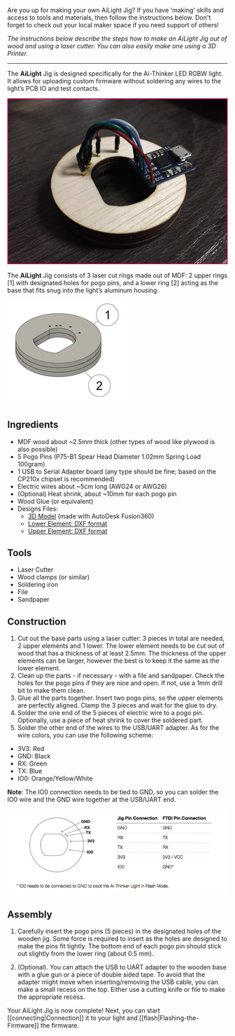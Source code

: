 Are you up for making your own AiLight Jig? If you have 'making' skills and access to tools and materials, then follow the instructions below. Don't forget to check out your local maker space if you need support of others!

_The instructions below describe the steps how to make an AiLight Jig out of wood and using a laser cutter. You can also easily make one using a 3D Printer._

***

The **AiLight** Jig is designed specifically for the Ai-Thinker LED RGBW light. It allows for uploading custom firmware without soldering any wires to the light’s PCB IO and test contacts. 

![AiLight Jig](images/ailight_jig.png)

The **AiLight** Jig consists of 3 laser cut rings made out of MDF: 2 upper rings [1] with designated holes for pogo pins, and a lower ring [2] acting as the base that fits snug into the light’s aluminum housing.

![AiLight 3D Image](images/ailight_jig_3d.png)

## Ingredients
- MDF wood about ~2.5mm thick (other types of wood like plywood is also possible)
- 5 Pogo Pins (P75-B1 Spear Head Diameter 1.02mm Spring Load 100gram) 
- 1 USB to Serial Adapter board (any type should be fine; based on the CP210x chipset is recommended)
- Electric wires about ~5cm long (AWG24 or AWG26)
- (Optional) Heat shrink, about ~10mm for each pogo pin 
- Wood Glue (or equivalent)
- Designs Files:
  - [3D Model](http://a360.co/2rP8FqM) (made with AutoDesk Fusion360)
  - [Lower Element: DXF format](http://a360.co/2szW8da)
  - [Upper Element: DXF format](http://a360.co/2szY5WR)

## Tools
- Laser Cutter
- Wood clamps (or similar)
- Soldering iron
- File
- Sandpaper 

## Construction
1. Cut out the base parts using a laser cutter: 3 pieces in total are needed, 2 upper elements and 1 lower. The lower element needs to be cut out of wood that has a thickness of at least 2.5mm. The thickness of the upper elements can be larger, however the best is to keep it the same as the lower element.
2. Clean up the parts - if necessary - with a file and sandpaper. Check the holes for the pogo pins if they are nice and open. If not, use a 1mm drill bit to make them clean.
3. Glue all the parts together. Insert two pogo pins, so the upper elements are perfectly aligned. Clamp the 3 pieces and wait for the glue to dry.
4. Solder the one end of the 5 pieces of electric wire to a pogo pin. Optionally, use a piece of heat shrink to cover the soldered part.
5. Solder the other end of the wires to the USB/UART adapter. As for the wire colors, you can use the following scheme:
  - 3V3: Red
  - GND: Black
  - RX: Green
  - TX: Blue
  - IO0: Orange/Yellow/White

**Note**: The IO0 connection needs to be tied to GND, so you can solder the IO0 wire and the GND wire together at the USB/UART end.

![AiLight Pin Positions](images/ailight_jig_positions.png)

## Assembly
1. Carefully insert the pogo pins (5 pieces) in the designated holes of the wooden jig. Some force is required to insert as the holes are designed to make the pins fit tightly. The bottom end of each pogo pin should stick out slightly from the lower ring (about 0.5 mm).

2. (Optional). You can attach the USB to UART adapter to the wooden base with a glue gun or a piece of double sided tape. 
To avoid that the adapter might move when inserting/removing the USB cable, you can make a small recess on the top. Either use a cutting knife or file to make the appropriate recess.

Your AiLight Jig is now complete! Next, you can start [[connecting|Connection]] it to your light and [[flash|Flashing-the-Firmware]] the firmware.